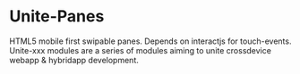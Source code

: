 Unite-Panes
==========
HTML5 mobile first swipable panes. Depends on interactjs for touch-events.
Unite-xxx modules are a series of modules aiming to unite crossdevice webapp & hybridapp development.
